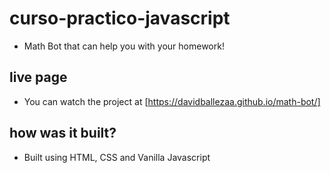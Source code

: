 # curso-practico-javascript
- Math Bot that can help you with your homework!

## live page
- You can watch the project at [https://davidballezaa.github.io/math-bot/]

## how was it built? 
- Built using HTML, CSS and Vanilla Javascript
